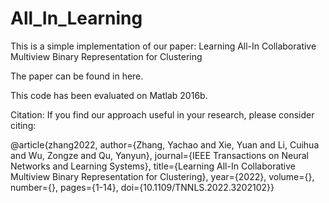 # All_In_Learning
This is a simple implementation of our paper: Learning All-In Collaborative Multiview Binary Representation for Clustering

The paper can be found in here.

This code has been evaluated on Matlab 2016b.

Citation:
If you find our approach useful in your research, please consider citing:

@article{zhang2022,
  author={Zhang, Yachao and Xie, Yuan and Li, Cuihua and Wu, Zongze and Qu, Yanyun},
  journal={IEEE Transactions on Neural Networks and Learning Systems}, 
  title={Learning All-In Collaborative Multiview Binary Representation for Clustering}, 
  year={2022},
  volume={},
  number={},
  pages={1-14},
  doi={10.1109/TNNLS.2022.3202102}}
